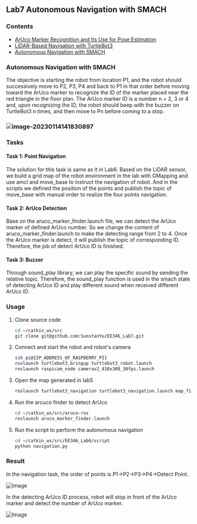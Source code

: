 ## Lab7 **Autonomous Navigation with SMACH**

### Contents 

- [ArUco Marker Recognition and Its Use for Pose Estimation](https://github.com/SunstanYu/EE346_Line_Follower.git)
- [LiDAR-Based Navigation with TurtleBot3](https://github.com/SunstanYu/EE346_Lab6.git)
- [Autonomous Navigation with SMACH](https://github.com/SunstanYu/EE346_Lab7.git)



### Autonomous Navigation with SMACH

The objective is starting the robot from location P1, and the robot should successively move to P2, P3, P4 and back to P1 in that order before moving toward the ArUco marker to recognize the ID of the marker placed near the red triangle in the floor plan. The ArUco marker ID is a number n = 2, 3 or 4 and, upon recognizing the ID, the robot should beep with the buzzer on TurtleBot3 n times, and then move to Pn before coming to a stop.

### ![image-20230114141830897](C:\Users\yjc11\AppData\Roaming\Typora\typora-user-images\image-20230114141830897.png)

### Tasks

#### Task 1: Point Navigation

The solution for this task is same as it in Lab6. Based on the LiDAR sensor, we build a grid map of the robot environment in the lab with GMapping and use amcl and move_base to instruct the navigation of robot. And in the scripts we defined the position of the points and publish the topic of move_base with manual order to realize the four points navigation.

#### Task 2: ArUco Detection

Base on the aruco_marker_finder.launch file, we can detect the ArUco marker of defined ArUco number. So we change the content of aruco_marker_finder.launch to make the detecting range from 2 to 4. Once the ArUco marker is detect, it will publish the topic of corresponding ID. Therefore, the job of detect ArUco ID is finished.

#### Task 3: Buzzer

Through sound_play library, we can play the specific sound by sending the relative topic. Therefore, the sound_play function is used in the smach state of detecting ArUco ID and play different sound when received different ArUco ID.



### Usage

1. Clone source code

   ```bash
   cd ~/catkin_ws/src
   git clone git@github.com:SunstanYu/EE346_Lab7.git
   ```

2. Connect and start the robot and robot's camera

   ```bash
   ssh pi@{IP_ADDRESS_OF_RASPBERRY_PI}
   roslaunch turtlebot3_bringup turtlebot3_robot.launch
   roslaunch raspicam_node camerav2_410x308_30fps.launch
   ```

3. Open the map generated in lab5

   ```bash
   roslaunch turtlebot3_navigation turtlebot3_navigation.launch map_file:=$HOME/map.yaml
   ```

4. Run the arcuco finder to detect ArUco

   ```bash
   cd ~/catkin_ws/src/aruco-ros
   roslaunch aruco_marker_finder.launch
   ```

5. Run the script to perform the autonomous navigation

   ```bash
   cd ~/catkin_ws/src/EE346_Lab6/script
   python navigation.py
   ```



### Result

In the navigation task, the order of points is P1->P2->P3->P4->Detect Point.

![Image](https://github.com/SunstanYu/EE346_Lab7/raw/master/Image/navigation.gif)

In the detecting ArUco ID process, robot will stop in front of the ArUco marker and detect the number of ArUco marker.

![Image](https://github.com/SunstanYu/EE346_Lab7/raw/master/Image/detect.gif)
